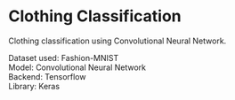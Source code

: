 # Clothing Classification

Clothing classification using Convolutional Neural Network.  

Dataset used: Fashion-MNIST  
Model: Convolutional Neural Network  
Backend: Tensorflow  
Library: Keras  

